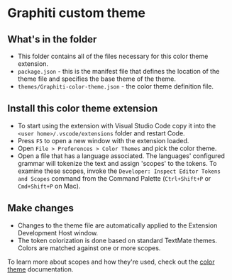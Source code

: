 # Graphiti custom theme

## What's in the folder

* This folder contains all of the files necessary for this color theme extension.
* `package.json` - this is the manifest file that defines the location of the theme file and specifies the base theme of the theme.
* `themes/Graphiti-color-theme.json` - the color theme definition file.

## Install this color theme extension

* To start using the extension with Visual Studio Code copy it into the `<user home>/.vscode/extensions` folder and restart Code.
* Press `F5` to open a new window with the extension loaded.
* Open `File > Preferences > Color Themes` and pick the color theme.
* Open a file that has a language associated. The languages' configured grammar will tokenize the text and assign 'scopes' to the tokens. To examine these scopes, invoke the `Developer: Inspect Editor Tokens and Scopes` command from the Command Palette (`Ctrl+Shift+P` or `Cmd+Shift+P` on Mac).

## Make changes

* Changes to the theme file are automatically applied to the Extension Development Host window.
* The token colorization is done based on standard TextMate themes. Colors are matched against one or more scopes.

To learn more about scopes and how they're used, check out the [color theme](https://code.visualstudio.com/api/extension-guides/color-theme) documentation.
